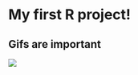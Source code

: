 # My first R project!
## Gifs are important

![](https://media.giphy.com/media/xT9IgrNBmDXi6Z0YoM/giphy.gif)
